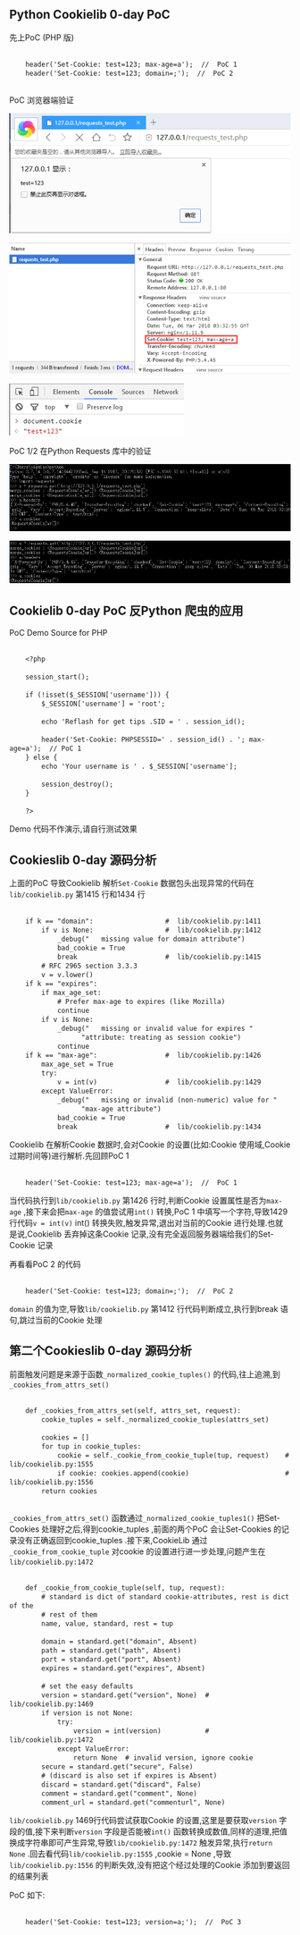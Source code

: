 
##  Python Cookielib 0-day PoC

  先上PoC (PHP 版)

```

    header('Set-Cookie: test=123; max-age=a');  //  PoC 1
    header('Set-Cookie: test=123; domain=;');  //  PoC 2
    
```

  PoC 浏览器端验证

![](picture\poc2_in_browser.png)

![](picture\poc2_in_browser_network.png)

![](picture\poc2_in_browser_console.png)

  PoC 1/2 在Python Requests 库中的验证

![](picture\poc1_in_python.png)

![](picture\poc2_in_python.png)


##  Cookielib 0-day PoC 反Python 爬虫的应用

  PoC Demo Source for PHP 

```

    <?php

    session_start();

    if (!isset($_SESSION['username'])) {
        $_SESSION['username'] = 'root';

        echo 'Reflash for get tips .SID = ' . session_id();

        header('Set-Cookie: PHPSESSID=' . session_id() . '; max-age=a');  // PoC 1
    } else {
        echo 'Your username is ' . $_SESSION['username'];

        session_destroy();
    }

    ?>

```

  Demo 代码不作演示,请自行测试效果
  

##  Cookieslib 0-day 源码分析

  上面的PoC 导致Cookielib 解析`Set-Cookie` 数据包头出现异常的代码在`lib/cookielib.py` 第1415 行和1434 行

```

    if k == "domain":                  #  lib/cookielib.py:1411
        if v is None:                  #  lib/cookielib.py:1412
            _debug("   missing value for domain attribute")
            bad_cookie = True
            break                      #  lib/cookielib.py:1415
        # RFC 2965 section 3.3.3
        v = v.lower()
    if k == "expires":
        if max_age_set:
            # Prefer max-age to expires (like Mozilla)
            continue
        if v is None:
            _debug("   missing or invalid value for expires "
                  "attribute: treating as session cookie")
            continue
    if k == "max-age":                 #  lib/cookielib.py:1426
        max_age_set = True
        try:
            v = int(v)                 #  lib/cookielib.py:1429
        except ValueError:
            _debug("   missing or invalid (non-numeric) value for "
                  "max-age attribute")
            bad_cookie = True
            break                      #  lib/cookielib.py:1434

```

  Cookielib 在解析Cookie 数据时,会对Cookie 的设置(比如:Cookie 使用域,Cookie 过期时间等)进行解析.先回顾PoC 1 
  
```

    header('Set-Cookie: test=123; max-age=a');  //  PoC 1

```
  
  当代码执行到`lib/cookielib.py` 第1426 行时,判断Cookie 设置属性是否为`max-age` ,接下来会把`max-age` 的值尝试用`int()` 转换,PoC 1 中填写一个字符,导致1429 行代码`v = int(v)` int() 转换失败,触发异常,退出对当前的Cookie 进行处理.也就是说,Cookielib 丢弃掉这条Cookie 记录,没有完全返回服务器端给我们的Set-Cookie 记录

  再看看PoC 2 的代码

```

    header('Set-Cookie: test=123; domain=;');  //  PoC 2

```
  
  `domain` 的值为空,导致`lib/cookielib.py` 第1412 行代码判断成立,执行到break 语句,跳过当前的Cookie 处理


##  第二个Cookieslib 0-day 源码分析

  前面触发问题是来源于函数`_normalized_cookie_tuples()` 的代码,往上追溯,到`_cookies_from_attrs_set()`

```

    def _cookies_from_attrs_set(self, attrs_set, request):
        cookie_tuples = self._normalized_cookie_tuples(attrs_set)

        cookies = []
        for tup in cookie_tuples:
            cookie = self._cookie_from_cookie_tuple(tup, request)    #  lib/cookielib.py:1555
            if cookie: cookies.append(cookie)                        #  lib/cookielib.py:1556
        return cookies
        
```

  `_cookies_from_attrs_set()` 函数通过`_normalized_cookie_tuples1()` 把Set-Cookies 处理好之后,得到cookie_tuples ,前面的两个PoC 会让Set-Cookies 的记录没有正确返回到cookie_tuples .接下来,CookieLib 通过`_cookie_from_cookie_tuple` 对cookie 的设置进行进一步处理,问题产生在`lib/cookielib.py:1472` 

```

    def _cookie_from_cookie_tuple(self, tup, request):
        # standard is dict of standard cookie-attributes, rest is dict of the
        # rest of them
        name, value, standard, rest = tup

        domain = standard.get("domain", Absent)
        path = standard.get("path", Absent)
        port = standard.get("port", Absent)
        expires = standard.get("expires", Absent)

        # set the easy defaults
        version = standard.get("version", None)  #  lib/cookielib.py:1469
        if version is not None:
            try:
                version = int(version)           #  lib/cookielib.py:1472
            except ValueError:
                return None  # invalid version, ignore cookie
        secure = standard.get("secure", False)
        # (discard is also set if expires is Absent)
        discard = standard.get("discard", False)
        comment = standard.get("comment", None)
        comment_url = standard.get("commenturl", None)

```

  `lib/cookielib.py` 1469行代码尝试获取Cookie 的设置,这里是要获取`version` 字段的值,接下来判断`version` 字段是否能被`int()` 函数转换成数值,同样的道理,把值换成字符串即可产生异常,导致`lib/cookielib.py:1472` 触发异常,执行`return None` .回去看代码`lib/cookielib.py:1555` ,cookie = None ,导致`lib/cookielib.py:1556` 的判断失效,没有把这个经过处理的Cookie 添加到要返回的结果列表

  PoC 如下:

```

    header('Set-Cookie: test=123; version=a;');  //  PoC 3

```

